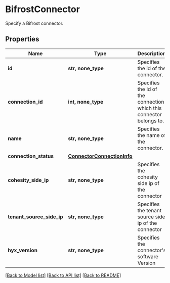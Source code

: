 # BifrostConnector

Specify a Bifrost connector.

## Properties
Name | Type | Description | Notes
------------ | ------------- | ------------- | -------------
**id** | **str, none_type** | Specifies the id of the connector. | 
**connection_id** | **int, none_type** | Specifies the Id of the connection which this connector belongs to. | 
**name** | **str, none_type** | Specifies the name of the connector. | [optional] 
**connection_status** | [**ConnectorConnectionInfo**](ConnectorConnectionInfo.md) |  | [optional] 
**cohesity_side_ip** | **str, none_type** | Specifies the cohesity side ip of the connector | [optional] [readonly] 
**tenant_source_side_ip** | **str, none_type** | Specifies the tenant source side ip of the connector | [optional] [readonly] 
**hyx_version** | **str, none_type** | Specifies the connector&#39;s software Version | [optional] [readonly] 

[[Back to Model list]](../README.md#documentation-for-models) [[Back to API list]](../README.md#documentation-for-api-endpoints) [[Back to README]](../README.md)


